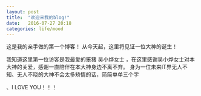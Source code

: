 ```yaml
---
layout: post
title:  "欢迎来我的blog!"
date:   2016-07-27 20:18
categories: life/mood
---
```

这是我的亲手做的第一个博客！ 从今天起，这里将见证一位大神的诞生！ 

我知道这里第一位访客是我最爱的笨猪 吴小烨女士 ，在这里感谢吴小烨女士对本大神的关爱，感谢一直陪伴在本大神身边不离不弃。  身为一位未来IT界无人不知、无人不晓的大神不会太多矫情的话，简简单单三个字

 、I  LOVE YOU！！！



[jekyll]:      http://jekyllrb.com
[jekyll-gh]:   https://github.com/jekyll/jekyll
[jekyll-help]: https://github.com/jekyll/jekyll-help
